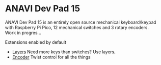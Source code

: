 # ANAVI Dev Pad 15

ANAVI Dev Pad 15 is an entirely open source mechanical keyboard/keypad with Raspberry Pi Pico, 12 mechanical switches and 3 rotary encoders. Work in progres... 

Extensions enabled by default  
- [Layers](https://github.com/KMKfw/kmk_firmware/tree/master/docs/layers.md) Need more keys than switches? Use layers.
- [Encoder](https://github.com/KMKfw/kmk_firmware/tree/master/docs/encoder.md) Twist control for all the things

